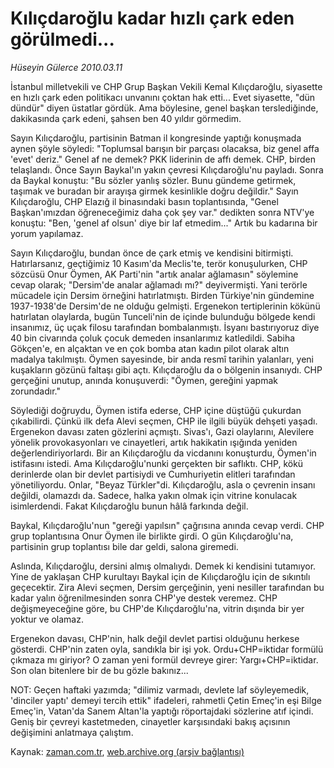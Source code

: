 # Kılıçdaroğlu kadar hızlı çark eden görülmedi...

*Hüseyin Gülerce 2010.03.11*

<tr><td class="metin" colspan="2" style="padding-top: 20px; padding-left: 5px; ">İstanbul milletvekili ve CHP Grup Başkan Vekili Kemal Kılıçdaroğlu, siyasette en hızlı çark eden politikacı unvanını çoktan hak etti... Evet siyasette, "dün dündür" diyen üstatlar gördük. Ama böylesine, genel başkan terslediğinde, dakikasında çark edeni, şahsen ben 40 yıldır görmedim.</td></tr><tr><td class="metin" colspan="2" style="padding-top: 20px; padding-left: 5px; "><p>Sayın Kılıçdaroğlu, partisinin Batman il kongresinde yaptığı konuşmada aynen şöyle söyledi: "Toplumsal barışın bir parçası olacaksa, biz genel affa 'evet' deriz." Genel af ne demek? PKK liderinin de affı demek. CHP, birden telaşlandı. Önce Sayın Baykal'ın yakın çevresi Kılıçdaroğlu'nu payladı. Sonra da Baykal konuştu: "Bu sözler yanlış sözler. Bunu gündeme getirmek, taşımak ve buradan bir arayışa girmek kesinlikle doğru değildir." Sayın Kılıçdaroğlu, CHP Elazığ il binasındaki basın toplantısında, "Genel Başkan'ımızdan öğreneceğimiz daha çok şey var." dedikten sonra NTV'ye konuştu: "Ben, 'genel af olsun' diye bir laf etmedim..." Artık bu kadarına bir yorum yapılamaz.
<p>Sayın Kılıçdaroğlu, bundan önce de çark etmiş ve kendisini bitirmişti. Hatırlarsanız, geçtiğimiz 10 Kasım'da Meclis'te, terör konuşulurken, CHP sözcüsü Onur Öymen, AK Parti'nin "artık analar ağlamasın" söylemine cevap olarak; "Dersim'de analar ağlamadı mı?" deyivermişti. Yani terörle mücadele için Dersim örneğini hatırlatmıştı. Birden Türkiye'nin gündemine 1937-1938'de Dersim'de ne olduğu gelmişti. Ergenekon tertiplerinin kökünü hatırlatan olaylarda, bugün Tunceli'nin de içinde bulunduğu bölgede kendi insanımız, üç uçak filosu tarafından bombalanmıştı. İsyanı bastırıyoruz diye 40 bin civarında çoluk çocuk demeden insanlarımız katledildi. Sabiha Gökçen'e, en alçaktan ve en çok bomba atan kadın pilot olarak altın madalya takılmıştı. Öymen sayesinde, bir anda resmî tarihin yalanları, yeni kuşakların gözünü faltaşı gibi açtı. Kılıçdaroğlu da o bölgenin insanıydı. CHP gerçeğini unutup, anında konuşuverdi: "Öymen, gereğini yapmak zorundadır."
<p>Söylediği doğruydu, Öymen istifa ederse, CHP içine düştüğü çukurdan çıkabilirdi. Çünkü ilk defa Alevi seçmen, CHP ile ilgili büyük dehşeti yaşadı. Ergenekon davası zaten gözlerini açmıştı. Sivas'ı, Gazi olaylarını, Alevilere yönelik provokasyonları ve cinayetleri, artık hakikatin ışığında yeniden değerlendiriyorlardı. Bir an Kılıçdaroğlu da vicdanını konuşturdu, Öymen'in istifasını istedi. Ama Kılıçdaroğlu'nunki gerçekten bir saflıktı. CHP, kökü derinlerde olan bir devlet partisiydi ve Cumhuriyetin elitleri tarafından yönetiliyordu. Onlar, "Beyaz Türkler"di. Kılıçdaroğlu, asla o çevrenin insanı değildi, olamazdı da. Sadece, halka yakın olmak için vitrine konulacak isimlerdendi. Fakat Kılıçdaroğlu bunun hâlâ farkında değil.
<p>Baykal, Kılıçdaroğlu'nun "gereği yapılsın" çağrısına anında cevap verdi. CHP grup toplantısına Onur Öymen ile birlikte girdi. O gün Kılıçdaroğlu'na, partisinin grup toplantısı bile dar geldi, salona giremedi.
<p>Aslında, Kılıçdaroğlu, dersini almış olmalıydı. Demek ki kendisini tutamıyor. Yine de yaklaşan CHP kurultayı Baykal için de Kılıçdaroğlu için de sıkıntılı geçecektir. Zira Alevi seçmen, Dersim gerçeğinin, yeni nesiller tarafından bu kadar yalın öğrenilmesinden sonra CHP'ye destek veremez. CHP değişmeyeceğine göre, bu CHP'de Kılıçdaroğlu'na, vitrin dışında bir yer yoktur ve olamaz.
<p>Ergenekon davası, CHP'nin, halk değil devlet partisi olduğunu herkese gösterdi. CHP'nin zaten oyla, sandıkla bir işi yok. Ordu+CHP=iktidar formülü çıkmaza mı giriyor? O zaman yeni formül devreye girer: Yargı+CHP=iktidar. Son olan bitenlere bir de bu gözle bakınız...
<p>NOT: Geçen haftaki yazımda; "dilimiz varmadı, devlete laf söyleyemedik, 'dinciler yaptı' demeyi tercih ettik" ifadeleri, rahmetli Çetin Emeç'in eşi Bilge Emeç'in, Vatan'da Sanem Altan'la yaptığı röportajdaki sözlerine atıf içindi. Geniş bir çevreyi kastetmeden, cinayetler karşısındaki bakış açısının değişimini anlatmaya çalıştım. <br/></p></p></p></p></p></p></p></td></tr>

Kaynak: [zaman.com.tr](http://zaman.com.tr/yazar.do?yazino=960230), [web.archive.org (arşiv bağlantısı)](http://web.archive.org/web/20100314151841/http://www.zaman.com.tr:80/yazar.do?yazino=960230)
